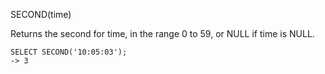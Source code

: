 SECOND(time)

Returns the second for time, in the range 0 to 59, or NULL if time is NULL.

```
SELECT SECOND('10:05:03');
-> 3
```
